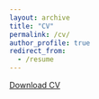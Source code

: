 ```yaml
---
layout: archive
title: "CV"
permalink: /cv/
author_profile: true
redirect_from:
  - /resume
---
```


<!--
{% include base_path %}
-->

<a href="https://kalinn.github.io/kristinlinn//cv/files/Linn_CV.pdf" target="_blank">Download CV</a>